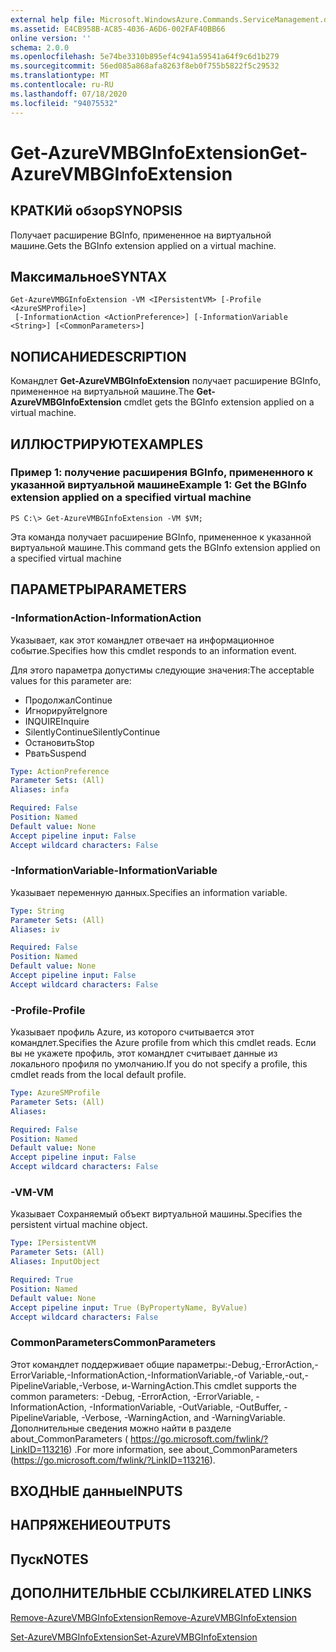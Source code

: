 ```yaml
---
external help file: Microsoft.WindowsAzure.Commands.ServiceManagement.dll-Help.xml
ms.assetid: E4CB958B-AC85-4036-A6D6-002FAF40BB66
online version: ''
schema: 2.0.0
ms.openlocfilehash: 5e74be3310b895ef4c941a59541a64f9c6d1b279
ms.sourcegitcommit: 56ed085a868afa8263f8eb0f755b5822f5c29532
ms.translationtype: MT
ms.contentlocale: ru-RU
ms.lasthandoff: 07/18/2020
ms.locfileid: "94075532"
---
```

# <span data-ttu-id="f33aa-101">Get-AzureVMBGInfoExtension</span><span class="sxs-lookup"><span data-stu-id="f33aa-101">Get-AzureVMBGInfoExtension</span></span>

## <span data-ttu-id="f33aa-102">КРАТКИй обзор</span><span class="sxs-lookup"><span data-stu-id="f33aa-102">SYNOPSIS</span></span>
<span data-ttu-id="f33aa-103">Получает расширение BGInfo, примененное на виртуальной машине.</span><span class="sxs-lookup"><span data-stu-id="f33aa-103">Gets the BGInfo extension applied on a virtual machine.</span></span>

## <span data-ttu-id="f33aa-104">Максимальное</span><span class="sxs-lookup"><span data-stu-id="f33aa-104">SYNTAX</span></span>

```
Get-AzureVMBGInfoExtension -VM <IPersistentVM> [-Profile <AzureSMProfile>]
 [-InformationAction <ActionPreference>] [-InformationVariable <String>] [<CommonParameters>]
```

## <span data-ttu-id="f33aa-105">NОПИСАНИЕ</span><span class="sxs-lookup"><span data-stu-id="f33aa-105">DESCRIPTION</span></span>
<span data-ttu-id="f33aa-106">Командлет **Get-AzureVMBGInfoExtension** получает расширение BGInfo, примененное на виртуальной машине.</span><span class="sxs-lookup"><span data-stu-id="f33aa-106">The **Get-AzureVMBGInfoExtension** cmdlet gets the BGInfo extension applied on a virtual machine.</span></span>

## <span data-ttu-id="f33aa-107">ИЛЛЮСТРИРУЮТ</span><span class="sxs-lookup"><span data-stu-id="f33aa-107">EXAMPLES</span></span>

### <span data-ttu-id="f33aa-108">Пример 1: получение расширения BGInfo, примененного к указанной виртуальной машине</span><span class="sxs-lookup"><span data-stu-id="f33aa-108">Example 1: Get the BGInfo extension applied on a specified virtual machine</span></span>
```
PS C:\> Get-AzureVMBGInfoExtension -VM $VM;
```

<span data-ttu-id="f33aa-109">Эта команда получает расширение BGInfo, примененное к указанной виртуальной машине.</span><span class="sxs-lookup"><span data-stu-id="f33aa-109">This command gets the BGInfo extension applied on a specified virtual machine</span></span>

## <span data-ttu-id="f33aa-110">ПАРАМЕТРЫ</span><span class="sxs-lookup"><span data-stu-id="f33aa-110">PARAMETERS</span></span>

### <span data-ttu-id="f33aa-111">-InformationAction</span><span class="sxs-lookup"><span data-stu-id="f33aa-111">-InformationAction</span></span>
<span data-ttu-id="f33aa-112">Указывает, как этот командлет отвечает на информационное событие.</span><span class="sxs-lookup"><span data-stu-id="f33aa-112">Specifies how this cmdlet responds to an information event.</span></span>

<span data-ttu-id="f33aa-113">Для этого параметра допустимы следующие значения:</span><span class="sxs-lookup"><span data-stu-id="f33aa-113">The acceptable values for this parameter are:</span></span>

- <span data-ttu-id="f33aa-114">Продолжал</span><span class="sxs-lookup"><span data-stu-id="f33aa-114">Continue</span></span>
- <span data-ttu-id="f33aa-115">Игнорируйте</span><span class="sxs-lookup"><span data-stu-id="f33aa-115">Ignore</span></span>
- <span data-ttu-id="f33aa-116">INQUIRE</span><span class="sxs-lookup"><span data-stu-id="f33aa-116">Inquire</span></span>
- <span data-ttu-id="f33aa-117">SilentlyContinue</span><span class="sxs-lookup"><span data-stu-id="f33aa-117">SilentlyContinue</span></span>
- <span data-ttu-id="f33aa-118">Остановить</span><span class="sxs-lookup"><span data-stu-id="f33aa-118">Stop</span></span>
- <span data-ttu-id="f33aa-119">Рвать</span><span class="sxs-lookup"><span data-stu-id="f33aa-119">Suspend</span></span>

```yaml
Type: ActionPreference
Parameter Sets: (All)
Aliases: infa

Required: False
Position: Named
Default value: None
Accept pipeline input: False
Accept wildcard characters: False
```

### <span data-ttu-id="f33aa-120">-InformationVariable</span><span class="sxs-lookup"><span data-stu-id="f33aa-120">-InformationVariable</span></span>
<span data-ttu-id="f33aa-121">Указывает переменную данных.</span><span class="sxs-lookup"><span data-stu-id="f33aa-121">Specifies an information variable.</span></span>

```yaml
Type: String
Parameter Sets: (All)
Aliases: iv

Required: False
Position: Named
Default value: None
Accept pipeline input: False
Accept wildcard characters: False
```

### <span data-ttu-id="f33aa-122">-Profile</span><span class="sxs-lookup"><span data-stu-id="f33aa-122">-Profile</span></span>
<span data-ttu-id="f33aa-123">Указывает профиль Azure, из которого считывается этот командлет.</span><span class="sxs-lookup"><span data-stu-id="f33aa-123">Specifies the Azure profile from which this cmdlet reads.</span></span>
<span data-ttu-id="f33aa-124">Если вы не укажете профиль, этот командлет считывает данные из локального профиля по умолчанию.</span><span class="sxs-lookup"><span data-stu-id="f33aa-124">If you do not specify a profile, this cmdlet reads from the local default profile.</span></span>

```yaml
Type: AzureSMProfile
Parameter Sets: (All)
Aliases: 

Required: False
Position: Named
Default value: None
Accept pipeline input: False
Accept wildcard characters: False
```

### <span data-ttu-id="f33aa-125">-VM</span><span class="sxs-lookup"><span data-stu-id="f33aa-125">-VM</span></span>
<span data-ttu-id="f33aa-126">Указывает Сохраняемый объект виртуальной машины.</span><span class="sxs-lookup"><span data-stu-id="f33aa-126">Specifies the persistent virtual machine object.</span></span>

```yaml
Type: IPersistentVM
Parameter Sets: (All)
Aliases: InputObject

Required: True
Position: Named
Default value: None
Accept pipeline input: True (ByPropertyName, ByValue)
Accept wildcard characters: False
```

### <span data-ttu-id="f33aa-127">CommonParameters</span><span class="sxs-lookup"><span data-stu-id="f33aa-127">CommonParameters</span></span>
<span data-ttu-id="f33aa-128">Этот командлет поддерживает общие параметры:-Debug,-ErrorAction,-ErrorVariable,-InformationAction,-InformationVariable,-of Variable,-out,-PipelineVariable,-Verbose, и-WarningAction.</span><span class="sxs-lookup"><span data-stu-id="f33aa-128">This cmdlet supports the common parameters: -Debug, -ErrorAction, -ErrorVariable, -InformationAction, -InformationVariable, -OutVariable, -OutBuffer, -PipelineVariable, -Verbose, -WarningAction, and -WarningVariable.</span></span> <span data-ttu-id="f33aa-129">Дополнительные сведения можно найти в разделе about_CommonParameters ( https://go.microsoft.com/fwlink/?LinkID=113216) .</span><span class="sxs-lookup"><span data-stu-id="f33aa-129">For more information, see about_CommonParameters (https://go.microsoft.com/fwlink/?LinkID=113216).</span></span>

## <span data-ttu-id="f33aa-130">ВХОДНЫЕ данные</span><span class="sxs-lookup"><span data-stu-id="f33aa-130">INPUTS</span></span>

## <span data-ttu-id="f33aa-131">НАПРЯЖЕНИЕ</span><span class="sxs-lookup"><span data-stu-id="f33aa-131">OUTPUTS</span></span>

## <span data-ttu-id="f33aa-132">Пуск</span><span class="sxs-lookup"><span data-stu-id="f33aa-132">NOTES</span></span>

## <span data-ttu-id="f33aa-133">ДОПОЛНИТЕЛЬНЫЕ ССЫЛКИ</span><span class="sxs-lookup"><span data-stu-id="f33aa-133">RELATED LINKS</span></span>

[<span data-ttu-id="f33aa-134">Remove-AzureVMBGInfoExtension</span><span class="sxs-lookup"><span data-stu-id="f33aa-134">Remove-AzureVMBGInfoExtension</span></span>](./Remove-AzureVMBGInfoExtension.md)

[<span data-ttu-id="f33aa-135">Set-AzureVMBGInfoExtension</span><span class="sxs-lookup"><span data-stu-id="f33aa-135">Set-AzureVMBGInfoExtension</span></span>](./Set-AzureVMBGInfoExtension.md)


